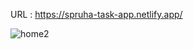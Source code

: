 URL : https://spruha-task-app.netlify.app/

![home2](https://user-images.githubusercontent.com/105639397/187855787-507912b3-6e22-4f3a-a366-244728e1e828.PNG)
